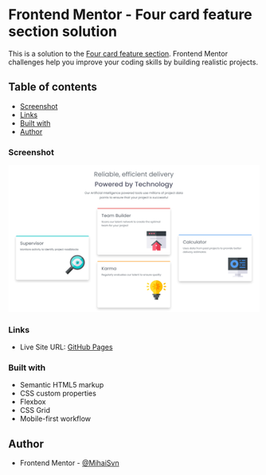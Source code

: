 # Frontend Mentor - Four card feature section solution

This is a solution to the [Four card feature section](https://www.frontendmentor.io/challenges/four-card-feature-section-weK1eFYK). Frontend Mentor challenges help you improve your coding skills by building realistic projects. 

## Table of contents

  - [Screenshot](#screenshot)
  - [Links](#links)
  - [Built with](#built-with)
  - [Author](#author)




### Screenshot

![](./Screenshot%202025-08-08%20at%2015-55-59%20Frontend%20Mentor%20Four%20card%20feature%20section.png)


### Links

- Live Site URL: [GitHub Pages](https://mihaisvn.github.io/Four-card-feature-section/)


### Built with

- Semantic HTML5 markup
- CSS custom properties
- Flexbox
- CSS Grid
- Mobile-first workflow



## Author

- Frontend Mentor - [@MihaiSvn](https://www.frontendmentor.io/profile/MihaiSvn)

